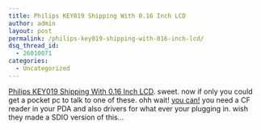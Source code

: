 ```yaml
---
title: Philips KEY019 Shipping With 0.16 Inch LCD
author: admin
layout: post
permalink: /philips-key019-shipping-with-016-inch-lcd/
dsq_thread_id:
  - 26010071
categories:
  - Uncategorized
---
```

[Philips KEY019 Shipping With 0.16 Inch LCD][1]. sweet. now if only you could get a pocket pc to talk to one of these. ohh wait! [you can!][2] you need a CF reader in your PDA and also drivers for what ever your plugging in. wish they made a SDIO version of this&#8230;

 [1]: http://www.gizmodo.com/archives/philips-key019-shipping-with-016-inch-lcd-015686.php
 [2]: http://www.pocketpcthoughts.com/index.php?action=expand,28557